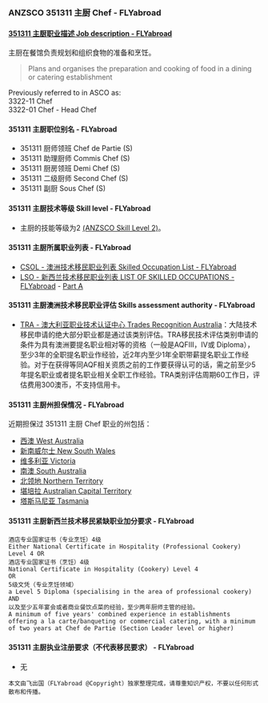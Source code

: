 ### ANZSCO 351311 主厨 Chef - FLYabroad ###

#### [351311 主厨职业描述 Job description - FLYabroad](http://www.flyabroadvisa.com/anzsco/3513.html#351311)

主厨在餐馆负责规划和组织食物的准备和烹饪。

> Plans and organises the preparation and cooking of food in a dining or catering establishment

Previously referred to in ASCO as:  
3322-11 Chef  
3322-01 Chef - Head Chef

#### 351311 主厨职位别名 - FLYabroad
 
- 351311	 厨师领班 Chef de Partie (S)
- 351311 助理厨师  Commis Chef (S)
- 351311 厨房领班 Demi Chef (S)
- 351311 二级厨师  Second Chef (S)
- 351311 副厨 Sous Chef (S)

#### 351311 主厨技术等级 Skill level - FLYabroad

- 主厨的技能等级为2 [(ANZSCO Skill Level 2)](http://www.flyabroadvisa.com/anzsco/)。

#### 351311 主厨所属职业列表 - FLYabroad

- [CSOL - 澳洲技术移民职业列表 Skilled Occupation List - FLYabroad](http://www.flyabroadvisa.com/sol/)
- [LSO - 新西兰技术移民职业列表 LIST OF SKILLED OCCUPATIONS - FLYabroad](http://nz.flyabroadvisa.com/lso/) - [Part A](parta)

#### 351311 主厨澳洲技术移民职业评估 Skills assessment authority - FLYabroad

- [TRA - 澳大利亚职业技术认证中心 Trades Recognition Australia](http://www.flyabroadvisa.com/ass/tra.html)：大陆技术移民申请的绝大部分职业都是通过该类别评估。TRA移民技术评估类别申请的条件为具有澳洲要提名职业相对等的资格（一般是AQFIII，IV或 Diploma），至少3年的全职提名职业作经验，近2年内至少1年全职带薪提名职业工作经验。对于在获得等同AQF相关资质之前的工作要获得认可的话，需之前至少5年提名职业或者提名职业相关全职工作经验。TRA类别评估周期60工作日，评估费用300澳币，不支持信用卡。

#### 351311 主厨州担保情况 - FLYabroad

近期担保过 351311 主厨 Chef 职业的州包括：

- [西澳 West Australia](http://www.flyabroadvisa.com/zdb/wa.html)
- [新南威尔士 New South Wales](http://www.flyabroadvisa.com/zdb/nsw.html)
- [维多利亚 Victoria](http://www.flyabroadvisa.com/zdb/vic.html)
- [南澳 South Australia](http://www.flyabroadvisa.com/zdb/sa.html)
- [北领地 Northern Territory](http://www.flyabroadvisa.com/zdb/nt.html)
- [堪培拉 Australian Capital Territory](http://www.flyabroadvisa.com/zdb/act.html)
- [塔斯马尼亚 Tasmania](http://www.flyabroadvisa.com/zdb/tas.html)

#### 351311 主厨新西兰技术移民紧缺职业加分要求 - FLYabroad

    酒店专业国家证书（专业烹饪）4级
    Either National Certificate in Hospitality (Professional Cookery) Level 4 OR
    酒店专业国家证书（烹饪）4级
    National Certificate in Hospitality (Cookery) Level 4 
    OR
    5级文凭（专业烹饪领域）
    a Level 5 Diploma (specialising in the area of professional cookery)
    AND
    以及至少五年宴会或者商业餐饮点菜的经验，至少两年厨师主管的经验。
    A minimum of five years' combined experience in establishments offering a la carte/banqueting or commercial catering, with a minimum of two years at Chef de Partie (Section Leader level or higher)

#### 351311 主厨执业注册要求（不代表移民要求） - FLYabroad

- 无

`本文由飞出国（FLYabroad @Copyright）独家整理完成，请尊重知识产权，不要以任何形式散布和传播。`